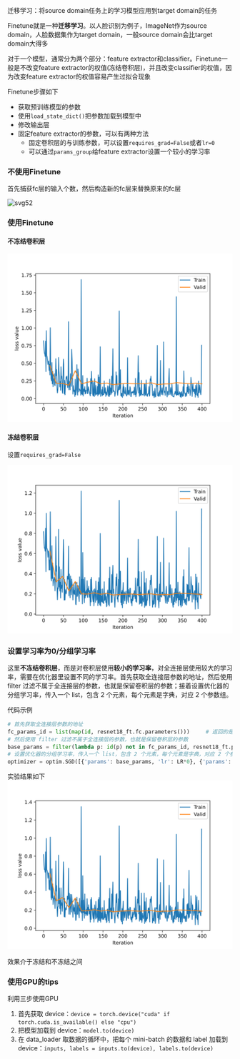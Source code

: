 迁移学习：将source domain任务上的学习模型应用到target domain的任务

Finetune就是一种**迁移学习**。以人脸识别为例子，ImageNet作为source domain，人脸数据集作为target domain，一般source domain会比target domain大得多

对于一个模型，通常分为两个部分：feature extractor和classifier。Finetune一般是不改变feature extractor的权值(冻结卷积层)，并且改变classifier的权值，因为改变feature extractor的权值容易产生过拟合现象

Finetune步骤如下
* 获取预训练模型的参数
* 使用`load_state_dict()`把参数加载到模型中
* 修改输出层
* 固定feature extractor的参数，可以有两种方法
	* 固定卷积层的与训练参数，可以设置`requires_grad=False`或者`lr=0`
	* 可以通过`params_group`给feature extractor设置一个较小的学习率

### 不使用Finetune
首先捕获fc层的输入个数，然后构造新的fc层来替换原来的fc层

![svg52](../svg52.svg)

### 使用Finetune
#### 不冻结卷积层

![svg53](../data/svg53.svg)

#### 冻结卷积层
设置`requires_grad=False`

![svg54](../data/svg54.svg)

### 设置学习率为0/分组学习率
这里**不冻结卷积层**，而是对卷积层使用**较小的学习率**，对全连接层使用较大的学习率，需要在优化器里设置不同的学习率。首先获取全连接层参数的地址，然后使用 filter 过滤不属于全连接层的参数，也就是保留卷积层的参数；接着设置优化器的分组学习率，传入一个 list，包含 2 个元素，每个元素是字典，对应 2 个参数组。

代码示例
```python
# 首先获取全连接层参数的地址
fc_params_id = list(map(id, resnet18_ft.fc.parameters()))     # 返回的是parameters的 内存地址
# 然后使用 filter 过滤不属于全连接层的参数，也就是保留卷积层的参数
base_params = filter(lambda p: id(p) not in fc_params_id, resnet18_ft.parameters())
# 设置优化器的分组学习率，传入一个 list，包含 2 个元素，每个元素是字典，对应 2 个参数组
optimizer = optim.SGD([{'params': base_params, 'lr': LR*0}, {'params': resnet18_ft.fc.parameters(), 'lr': LR}], momentum=0.9)
```

实验结果如下<br>![svg55](../data/svg55.svg)

效果介于冻结和不冻结之间

### 使用GPU的tips
利用三步使用GPU
1. 首先获取 device：`device = torch.device("cuda" if torch.cuda.is_available() else "cpu")`
2. 把模型加载到 device：`model.to(device)`
3. 在 data_loader 取数据的循环中，把每个 mini-batch 的数据和 label 加载到 device：`inputs, labels = inputs.to(device), labels.to(device)`

